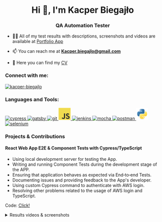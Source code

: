 <h1 align="center">Hi 👋, I'm Kacper Biegajło</h1>
<h3 align="center">QA Automation Tester</h3>

- 👨‍💻 All of my test results with descriptions, screenshots and videos are available at [Portfolio App](https://dev.d22hwv9gvaq48g.amplifyapp.com)

- 📫 You can reach me at **Kacper.biegajlo@gmail.com**

- 📄 Here you can find my [CV](https://drive.google.com/file/d/1g5-kXvMMwQ7K-OuP8UxhINXoBa1u2YTB/view?usp=sharing)

<h3 align="left">Connect with me:</h3>
<p align="left">
<a href="https://linkedin.com/in/kacper-biegajlo" target="blank"><img align="center" src="https://raw.githubusercontent.com/rahuldkjain/github-profile-readme-generator/master/src/images/icons/Social/linked-in-alt.svg" alt="kacper-biegajlo" height="30" width="40" /></a>
</p>

<h3 align="left">Languages and Tools:</h3>
<p align="left"> <a href="https://www.cypress.io" target="_blank" rel="noreferrer"> <img src="https://raw.githubusercontent.com/simple-icons/simple-icons/6e46ec1fc23b60c8fd0d2f2ff46db82e16dbd75f/icons/cypress.svg" alt="cypress" width="40" height="40"/> </a> <a href="https://www.gatsbyjs.com/" target="_blank" rel="noreferrer"> <img src="https://www.vectorlogo.zone/logos/gatsbyjs/gatsbyjs-icon.svg" alt="gatsby" width="40" height="40"/> </a> <a href="https://git-scm.com/" target="_blank" rel="noreferrer"> <img src="https://www.vectorlogo.zone/logos/git-scm/git-scm-icon.svg" alt="git" width="40" height="40"/> </a> <a href="https://developer.mozilla.org/en-US/docs/Web/JavaScript" target="_blank" rel="noreferrer"> <img src="https://raw.githubusercontent.com/devicons/devicon/master/icons/javascript/javascript-original.svg" alt="javascript" width="40" height="40"/> </a> <a href="https://www.jenkins.io" target="_blank" rel="noreferrer"> <img src="https://www.vectorlogo.zone/logos/jenkins/jenkins-icon.svg" alt="jenkins" width="40" height="40"/> </a> <a href="https://mochajs.org" target="_blank" rel="noreferrer"> <img src="https://www.vectorlogo.zone/logos/mochajs/mochajs-icon.svg" alt="mocha" width="40" height="40"/> </a> <a href="https://postman.com" target="_blank" rel="noreferrer"> <img src="https://www.vectorlogo.zone/logos/getpostman/getpostman-icon.svg" alt="postman" width="40" height="40"/> </a> <a href="https://www.python.org" target="_blank" rel="noreferrer"> <img src="https://raw.githubusercontent.com/devicons/devicon/master/icons/python/python-original.svg" alt="python" width="40" height="40"/> </a> <a href="https://www.selenium.dev" target="_blank" rel="noreferrer"> <img src="https://raw.githubusercontent.com/detain/svg-logos/780f25886640cef088af994181646db2f6b1a3f8/svg/selenium-logo.svg" alt="selenium" width="40" height="40"/> </a> </p>

### Projects & Contributions

#### React Web App E2E & Component Tests with Cypress/TypeScript
  - Using local development server for testing the App.
  - Writing and running Component Tests during the development stage of the APP.
  - Ensuring that application behaves as expected via End‐to‐end Tests.
  - Documenting issues and providing feedback to the App's developer.
  - Using custom Cypress command to authenticate with AWS login.
  - Resolving other problems related to the usage of AWS login and TypeScript.
  
  Code: [Click!](https://github.com/jakub-jarzabek/bluefolio/tree/main/cypress)
  
  <details> 
    <summary markdown="span">Results videos & screenshots</summary>

   https://user-images.githubusercontent.com/99098000/193968830-9070daf0-86e0-46c0-b39f-d8caa6f471cc.mp4

   ![2A6F39A3-FDBD-4C9E-8B27-C41CDCB3C23F_1_105_c](https://user-images.githubusercontent.com/99098000/193968897-737e44b2-d08a-4045-ac93-d915aceb640a.jpeg)

  </details>


